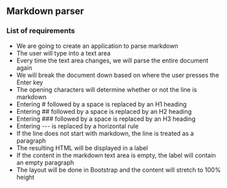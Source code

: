 ## Markdown parser

### List of requirements
- We are going to create an application to parse markdown
- The user will type into a text area
- Every time the text area changes, we will parse the entire document again
- We will break the document down based on where the user presses the Enter key
- The opening characters will determine whether or not the line is markdown
- Entering # followed by a space is replaced by an H1 heading
- Entering ## followed by a space is replaced by an H2 heading
- Entering ### followed by a space is replaced by an H3 heading
- Entering --- is replaced by a horizontal rule
- If the line does not start with markdown, the line is treated as a paragraph
- The resulting HTML will be displayed in a label
- If the content in the markdown text area is empty, the label will contain an empty paragraph
- The layout will be done in Bootstrap and the content will stretch to 100% height